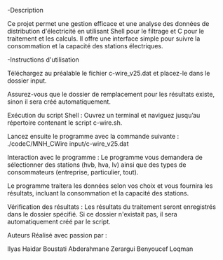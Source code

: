 -Description

Ce projet permet une gestion efficace et une analyse des données de distribution d'électricité en utilisant Shell pour le filtrage et C pour le traitement et les calculs. Il offre une interface simple pour suivre la consommation et la capacité des stations électriques.

-Instructions d'utilisation

Téléchargez au préalable le fichier c-wire_v25.dat et placez-le dans le dossier input.

Assurez-vous que le dossier de remplacement pour les résultats existe, sinon il sera créé automatiquement.

Exécution du script Shell :
Ouvrez un terminal et naviguez jusqu’au répertoire contenant le script c-wire.sh.

Lancez ensuite le programme avec la commande suivante :
./codeC/MNH_CWire input/c-wire_v25.dat <choix station> <choix consommateur>

Interaction avec le programme :
Le programme vous demandera de sélectionner des stations (hvb, hva, lv) ainsi que des types de consommateurs (entreprise, particulier, tout).

Le programme traitera les données selon vos choix et vous fournira les résultats, incluant la consommation et la capacité des stations.

Vérification des résultats :
Les résultats du traitement seront enregistrés dans le dossier spécifié. Si ce dossier n'existait pas, il sera automatiquement créé par le script.




Auteurs
Réalisé avec passion par :

Ilyas Haidar Boustati
Abderahmane Zerargui
Benyoucef Loqman
